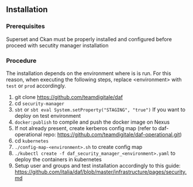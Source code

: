 ## Installation

### Prerequisites

Superset and Ckan must be properly installed and configured before proceed with secutity manager installation

### Procedure

The installation depends on the environment where is is run.
For this reason, when executing the following steps, replace \<environment\> with `test` or `prod` accordingly.

1. git clone https://github.com/teamdigitale/daf
2. cd `security-manager`
3. `sbt` or `sbt eval System.setProperty("STAGING", "true")` If you want to deploy on test environment
4. `docker:publish` to compile and push the docker image on Nexus
5. If not already present, create kerberos config map (refer to daf-operational repo: https://github.com/teamdigitale/daf-operational.git)
6. cd `kubernetes` 
7. `./config-map-<environment>.sh` to create config map
8. `./kubectl create -f daf_security_manager_<environment>.yaml` to deploy the containers in kubernetes
9. Setup user and groups and test installation accordingly to this guide: https://github.com/italia/daf/blob/master/infrastructure/pages/security.md
